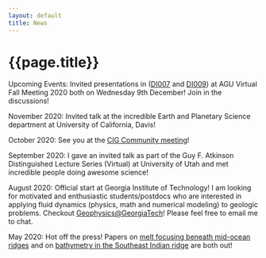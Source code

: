 ```yaml
---
layout: default
title: News
---
```

# {{page.title}}

Upcoming Events: Invited presentations in ([DI007](https://agu.confex.com/agu/fm20/meetingapp.cgi/Session/103429) and [DI009](https://agu.confex.com/agu/fm20/meetingapp.cgi/Session/109630)) at AGU Virtual Fall Meeting 2020 both on Wednesday 9th December! Join in the discussions! 

November 2020: Invited talk at the incredible Earth and Planetary Science department at University of California, Davis! 

October 2020: See you at the [CIG Community meeting](https://geodynamics.org/cig/events/calendar/2020-community-workshop/agenda/)! 

September 2020: I gave an invited talk as part of the Guy F. Atkinson Distinguished Lecture Series (Virtual) at University of Utah and met incredible people doing awesome science! 

August 2020: Official start at Georgia Institute of Technology! I am looking for motivated and enthusiastic students/postdocs who are interested in applying fluid dynamics (physics, math and numerical modeling) to geologic problems. Checkout [Geophysics@GeorgiaTech](http://geophysics.eas.gatech.edu/)! Please feel free to email me to chat. 

May 2020: Hot off the press! Papers on [melt focusing beneath mid-ocean ridges](https://doi.org/10.1029/2020GL087349) and on [bathymetry in the Southeast Indian ridge](https://doi.org/10.1016/j.pepi.2020.106486) are both out! 
